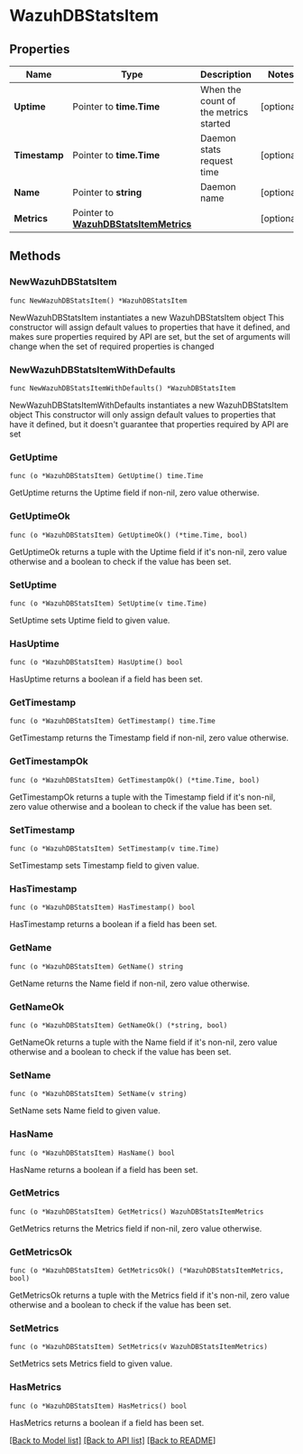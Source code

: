 # WazuhDBStatsItem

## Properties

Name | Type | Description | Notes
------------ | ------------- | ------------- | -------------
**Uptime** | Pointer to **time.Time** | When the count of the metrics started | [optional] 
**Timestamp** | Pointer to **time.Time** | Daemon stats request time | [optional] 
**Name** | Pointer to **string** | Daemon name | [optional] 
**Metrics** | Pointer to [**WazuhDBStatsItemMetrics**](WazuhDBStatsItemMetrics.md) |  | [optional] 

## Methods

### NewWazuhDBStatsItem

`func NewWazuhDBStatsItem() *WazuhDBStatsItem`

NewWazuhDBStatsItem instantiates a new WazuhDBStatsItem object
This constructor will assign default values to properties that have it defined,
and makes sure properties required by API are set, but the set of arguments
will change when the set of required properties is changed

### NewWazuhDBStatsItemWithDefaults

`func NewWazuhDBStatsItemWithDefaults() *WazuhDBStatsItem`

NewWazuhDBStatsItemWithDefaults instantiates a new WazuhDBStatsItem object
This constructor will only assign default values to properties that have it defined,
but it doesn't guarantee that properties required by API are set

### GetUptime

`func (o *WazuhDBStatsItem) GetUptime() time.Time`

GetUptime returns the Uptime field if non-nil, zero value otherwise.

### GetUptimeOk

`func (o *WazuhDBStatsItem) GetUptimeOk() (*time.Time, bool)`

GetUptimeOk returns a tuple with the Uptime field if it's non-nil, zero value otherwise
and a boolean to check if the value has been set.

### SetUptime

`func (o *WazuhDBStatsItem) SetUptime(v time.Time)`

SetUptime sets Uptime field to given value.

### HasUptime

`func (o *WazuhDBStatsItem) HasUptime() bool`

HasUptime returns a boolean if a field has been set.

### GetTimestamp

`func (o *WazuhDBStatsItem) GetTimestamp() time.Time`

GetTimestamp returns the Timestamp field if non-nil, zero value otherwise.

### GetTimestampOk

`func (o *WazuhDBStatsItem) GetTimestampOk() (*time.Time, bool)`

GetTimestampOk returns a tuple with the Timestamp field if it's non-nil, zero value otherwise
and a boolean to check if the value has been set.

### SetTimestamp

`func (o *WazuhDBStatsItem) SetTimestamp(v time.Time)`

SetTimestamp sets Timestamp field to given value.

### HasTimestamp

`func (o *WazuhDBStatsItem) HasTimestamp() bool`

HasTimestamp returns a boolean if a field has been set.

### GetName

`func (o *WazuhDBStatsItem) GetName() string`

GetName returns the Name field if non-nil, zero value otherwise.

### GetNameOk

`func (o *WazuhDBStatsItem) GetNameOk() (*string, bool)`

GetNameOk returns a tuple with the Name field if it's non-nil, zero value otherwise
and a boolean to check if the value has been set.

### SetName

`func (o *WazuhDBStatsItem) SetName(v string)`

SetName sets Name field to given value.

### HasName

`func (o *WazuhDBStatsItem) HasName() bool`

HasName returns a boolean if a field has been set.

### GetMetrics

`func (o *WazuhDBStatsItem) GetMetrics() WazuhDBStatsItemMetrics`

GetMetrics returns the Metrics field if non-nil, zero value otherwise.

### GetMetricsOk

`func (o *WazuhDBStatsItem) GetMetricsOk() (*WazuhDBStatsItemMetrics, bool)`

GetMetricsOk returns a tuple with the Metrics field if it's non-nil, zero value otherwise
and a boolean to check if the value has been set.

### SetMetrics

`func (o *WazuhDBStatsItem) SetMetrics(v WazuhDBStatsItemMetrics)`

SetMetrics sets Metrics field to given value.

### HasMetrics

`func (o *WazuhDBStatsItem) HasMetrics() bool`

HasMetrics returns a boolean if a field has been set.


[[Back to Model list]](../README.md#documentation-for-models) [[Back to API list]](../README.md#documentation-for-api-endpoints) [[Back to README]](../README.md)


